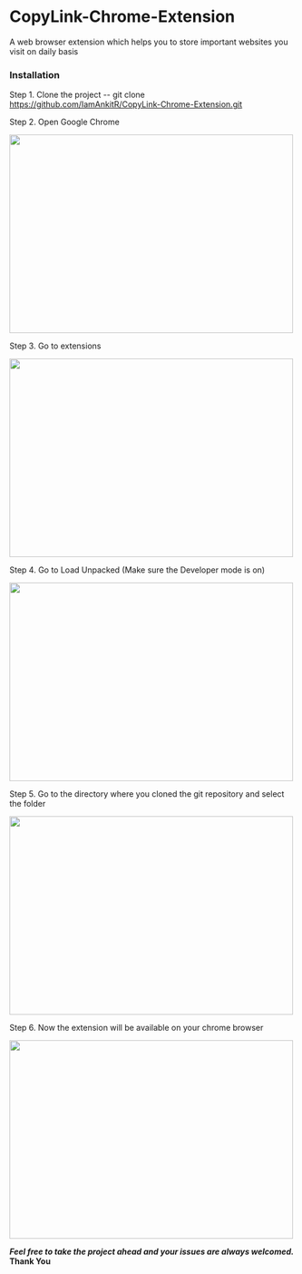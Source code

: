 # CopyLink-Chrome-Extension
A web browser extension which helps you to store important websites you visit on daily basis 

<h3>Installation</h3>

Step 1. Clone the project -- git clone https://github.com/IamAnkitR/CopyLink-Chrome-Extension.git 

Step 2. Open Google Chrome </br>

<img src="https://user-images.githubusercontent.com/104831310/221912151-e5589f98-db3b-4891-bc93-8ba59b9bb653.png" height=350px width=500px>

Step 3. Go to extensions 

<img src="https://user-images.githubusercontent.com/104831310/221913778-4fd3e7e6-3b4c-4c20-83f0-9e885afad82d.png" height=350px width=500px>

Step 4. Go to Load Unpacked (Make sure the Developer mode is on)

<img src="https://user-images.githubusercontent.com/104831310/221914534-82e19e43-b756-4d5a-8a67-04163e47f73c.png" height=350px width=500px>

Step 5. Go to the directory where you cloned the git repository and select the folder

<img src="https://user-images.githubusercontent.com/104831310/221915342-352c5950-f1a7-4849-b2b8-59a35d77a0f4.png" height=350px width=500px>

Step 6. Now the extension will be available on your chrome browser 

<img src="https://user-images.githubusercontent.com/104831310/221916298-07ce0de8-cdd8-44e3-aff8-d12b4c6bea12.png" height=350px width=500px>




<b><i>Feel free to take the project ahead and your issues are always welcomed.</i></b><br>
<b>Thank You</b>





